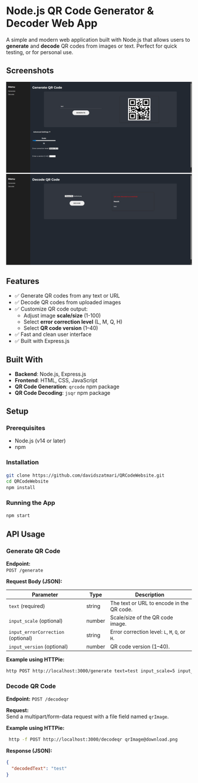 # Node.js QR Code Generator & Decoder Web App

A simple and modern web application built with Node.js that allows users to **generate** and **decode** QR codes from images or text. Perfect for quick testing, or for personal use.

## Screenshots

![Screenshot](./screenshot1.png)
![Screenshot](./screenshot2.png)

## Features

- ✅ Generate QR codes from any text or URL
- ✅ Decode QR codes from uploaded images
- ✅ Customize QR code output:
  - Adjust image **scale/size** (1-100)
  - Select **error correction level** (L, M, Q, H)
  - Select **QR code version** (1–40)
- ✅ Fast and clean user interface
- ✅ Built with Express.js

## Built With

- **Backend**: Node.js, Express.js
- **Frontend**: HTML, CSS, JavaScript
- **QR Code Generation**: `qrcode` npm package
- **QR Code Decoding**: `jsqr` npm package

## Setup

### Prerequisites

- Node.js (v14 or later)
- npm

### Installation

```bash
git clone https://github.com/davidszatmari/QRCodeWebsite.git
cd QRCodeWebsite
npm install
```

### Running the App

```bash
npm start
```

## API Usage

### Generate QR Code

**Endpoint:**  
`POST /generate`

**Request Body (JSON):**

| Parameter                          | Type   | Description                                    |
| ---------------------------------- | ------ | ---------------------------------------------- |
| `text` (required)                  | string | The text or URL to encode in the QR code.      |
| `input_scale` (optional)           | number | Scale/size of the QR code image.               |
| `input_errorCorrection` (optional) | string | Error correction level: `L`, `M`, `Q`, or `H`. |
| `input_version` (optional)         | number | QR code version (1–40).                        |

**Example using HTTPie:**

```bash
http POST http://localhost:3000/generate text=test input_scale=5 input_errorCorrection=H input_version=8
```

### Decode QR Code

**Endpoint:**
`POST /decodeqr`

**Request:**  
Send a multipart/form-data request with a file field named `qrImage`.

**Example using HTTPie:**

```bash
 http -f POST http://localhost:3000/decodeqr qrImage@download.png
```

**Response (JSON):**

```json
{
  "decodedText": "test"
}
```

